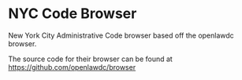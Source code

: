# NYC Code Browser

New York City Administrative Code browser based off the openlawdc browser.

The source code for their browser can be found at https://github.com/openlawdc/browser